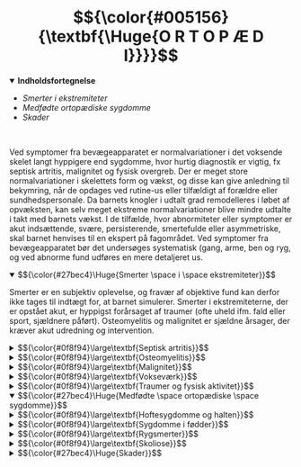 # $${\color{#005156}{\textbf{\Huge{O R T O P Æ D I}}}}$$

<details open>
<summary><b>Indholdsfortegnelse</b></summary>

- <i>Smerter i ekstremiteter
- Medfødte ortopædiske sygdomme
- Skader</i>
</details>
<br>

Ved symptomer fra bevægeapparatet er normalvariationer i det voksende skelet langt hyppigere end sygdomme, hvor hurtig diagnostik er vigtig, fx septisk artritis, malignitet og fysisk overgreb.
Der er meget store normalvariationer i skelettets form og vækst, og disse kan give anledning til bekymring, når de opdages ved rutine-us eller tilfældigt af forældre eller sundhedspersonale. Da barnets knogler i udtalt grad remodelleres i løbet af opvæksten, kan selv meget ekstreme normalvariationer blive mindre udtalte i takt med barnets vækst. 
I de tilfælde, hvor abnormiteter eller symptomer er akut indsættende, svære, persisterende, smertefulde eller asymmetriske, skal barnet henvises til en ekspert på fagområdet.
Ved symptomer fra bevægeapparatet bør det undersøges systematisk (gang, arme, ben og ryg, og ved abnorme fund udføres en mere detaljeret us.

<details open>
<summary>
$${\color{#27bec4}\Huge{Smerter \space i \space ekstremiteter}}$$
</summary>

Smerter er en subjektiv oplevelse, og fravær af objektive fund kan derfor ikke tages til indtægt for, at barnet simulerer. Smerter i ekstremiteterne, der er opstået akut, er hyppigst forårsaget af traumer (ofte uheld ifm. fald eller sport, sjældnere påført).
Osteomyelitis og malignitet er sjældne årsager, der kræver akut udredning og intervention.

<details>
<summary>
$${\color{#0f8f94}\large\textbf{Septisk artritis}}$$
</summary>

Tekst her.
</details>

<details>
<summary>
$${\color{#0f8f94}\large\textbf{Osteomyelitis}}$$
</summary>

Tekst her.
</details>

<details>
<summary>
$${\color{#0f8f94}\large\textbf{Malignitet}}$$
</summary>

Tekst her.
</details>

<details>
<summary>
$${\color{#0f8f94}\large\textbf{Vokseværk}}$$
</summary>

Tekst her.
</details>

<details>
<summary>
$${\color{#0f8f94}\large\textbf{Traumer og fysisk aktivitet}}$$
</summary>

Tekst her.
</details>

</details>

<details open>
<summary>
$${\color{#27bec4}\Huge{Medfødte \space ortopædiske \space sygdomme}}$$
</summary>

<details>
<summary>
$${\color{#0f8f94}\large\textbf{Hoftesygdomme og halten}}$$
</summary>


- Hoftesygdomme debuterer typisk med 
	 - Halten hos børn > 1 år med/uden smerter
	 - Knæsmerter (referred pain)
- Medfødt hoftedysplasi:
	 - Dækker alt fra dysplasi, subluksation og regelret luksation af hoften
	 - Har en incidens på 0,5%
	 - Tidlig diagnostik er vigtig, da tidlig konservativ beh. ofte har god effekt
	 - Ved sen diagnostik er der ofte kroniske forandringer, som kræver kompleks beh. (inkl. kirurgisk intervention)
	 - Screening og debutsymptomer omfatter
	1. Nyfødt:
		 - ofte ved jordemoder
		 - positiv Barlows og Ortolanis test
		 - reduceret hofteabduktion 
	2. 5-ugers-us:
		 - hos e.l.
		 - positiv Barlows og Ortolanis test
		 - reduceret hofteabduktion
		 - asymmetriske femorale og gluteale hudfolder
		 - forkortelse af den afficerede femur (Galeazzis tegn; knæniveauet sammenlignes, når barnet ligger på ryggen med flekterede hofter og knæ)
	3. 5-mdr. us:
		 - hos e.l.
		 - asymmetri af hudfolderne
		 - begrænset hofteabduktion og -rotation
		 - forkortelse af det afficerede ben
	4. /> 1 år:
		 - haltende, vraltende eller anden abnorm gang
	 - Screeningen af nyfødte med B&O detekterer ikke alle tilfælde af hoftedysplasi, hvorfor der på mange afd. udføres UL af børn med øget risiko:
		 - tvillingegraviditet
		 - underkropspræsentation (breech)
		 - positiv familiær anamnese
		 - medfødte, ortopædiske misdannelser
		 - neuromuskulære sygdomme
	 - Beh. er specialskinne i 6-12 uger, der fastholder hofterne i abduktion og fleksion
	 - Immobilisering er specialistopgave, da caputnekrose er en potentiel komplikation
	 - Oftest opnås tilfredsstillende resultat, men hvis hoften er meget ustabil, eller tilstanden er diagnosticeret sent, er OP ofte nødvendig
</details>

<details>
<summary>
$${\color{#0f8f94}\large\textbf{Sygdomme i fødder}}$$
</summary>


1) Pes planus (platfod):
	 - Småbørn er normalt platfodede, da de har en fedtpude under fodsålen og en affladet medial longitudinel bue
	 - Når barnet står på tæer, fremkommer en normal fodsvang ('blød platfod')
	 - Langt de fleste vokser sig fra denne tilstand i løbet af de første 2-3 leveår
	 - Hvis den bløde platfod persisterer efter 3-årsalderen, kan det skyldes
		 - hypermobilitet
		 - kort akillessene
		 - Ehlers-Danlos (hypermobilitet, øget strækbarhed af huden og øget tendens til blå mærker)
	 - Hvis den normale fodsvang ikke fremkommer ved tåstand ('stiv platfod'), bør barnet henvises til udredning, da det bl.a. kan forårsages af medfødt fusion af fodrodsknoglerne og vertikal talus
	 - I disse tilfælde kan der være behov for svangstøtte og specialfodtøj, og i enkelte tilfælde kirurgi hos større børn
2) Tågang:
	 - Er i 1-3-årsalderen oftest en dårlig vane
	 - Kan også være tegn på 
		 - mild CP
		 - isoleret stram akillessene
		 - spinale misdannelser
		 - neuropati
	 - Tilstanden kan også opstå hos børn med myopati pga. svaghed i muskulaturen, herunder hos større drenge med Duchennes muskeldystrofi
3) Udad- og indaddrejede fødder:
	 - Indaddrejede fødder:
		 1. Pes metatarsus varus/adductus ('knækfod'):
			§ adduktion af en meget mobil forfod
			§ normal bevægelighed i anklen
		 2. Medial tibiatorsion:
			§ tibia er mindre lateralroteret ift. femur end normalt 
		 3. Collum femoris-anteversion:
			§ collum femoris er drejet mere fremad end normalt 
	 - Udaddrejede fødder:
		 - sjældent hos børn
		 - kan dog ses i 6-12-månedersalderen
		 - kan skyldes lateral rotation af hofterne, hvis tilstanden er bilat.
		 - forsvinder sædvanligvis spontant
4) Talipes equinovarus (klumpfod)
	 - Kompleks abnormitet, der ofte er bilat.
	 - Ses hos 1-2 pr. 1.000 nyfødte
	 - Overhyppighed hos drenge (ratio 2:1)
	 - 25% har en familiær disposition
	 - Er ofte isoleret forekommende, men kan være en del af et syndrom eller associeret med neuromuskulære sygdomme (fx spina bifida)
	 - Der er øget risiko for hoftedysplasi
	 - Bagfoden er i varus og fodleddet plantarflekteret
	 - Midtfoden er adduceret og proneret ift. bagfoden
	 - Den afficerede fod er mindre end normalt, og lægmuskulaturen er hypotrofisk
	 - Fodens stilling er fikseret og kan ikke korrigeres passivt → differentierer tilstanden fra lejringsbetinget indadroterede fødder, hvor foden kan korrigeres til neutralposition ved passiv manipulation og dorsalflekteres fuldt 
	 - Beh. påbegyndes kort efter fødslen, mens vævene er eftergivelige
	 - Omfatter ugtl. redresseringer med efterfølgende gipsanlæggelse i 5-6 uger, efterfulgt af akillessenetenotomi
	 - Herefter behandles med skinne og specialsko indtil 4-6-årsalderen
	 - Kun børn med de sværeste fejlstillinger har behov for OP med bløddelsløsninger og seneforlængelser
5) Talipes calcaneovalgus (hælfod)
	 - Foden er
		 - dorsalflekteret (fodryggen har kontakt med underbenets forside)
		 - everteret 
	 -  Er hyppig hos nyfødte og skyldes fosterets stilling i livmoderen (intrauterin kompression)
	 - Normaliseres spontant i løbet af dage til uger, evt. vha. passive fodøvelser i udtalte tilfælde
	 - Der er association med kongenit hoftedyplasi
6) Pes cavus (hulfod)
	 - Hulfod (høj svang) er oftest harmløst, evt. familiært betinget
	 - Ved debut hos større børn kan tilstanden være associeret med neuromuskulære sygdomme (fx arvelig polyneuropati eller Friedreichs ataksi)
	 - Beh. er nødvendig, hvis foden bliver stiv eller ved smerter
</details>

<details>
<summary>
$${\color{#0f8f94}\large\textbf{Rygsmerter}}$$
</summary>

 - Sjældne hos børn før puberteten, men hyppige hos teenagere
 - I modsætning til hos voksne kan der ofte findes en årsag
 - Sandsynligheden for at finde en tilgrundliggende sygdom øges, jo yngre barnet er
 - Årsager:
	 1. Muskelrelaterede:
		 - Muskelspasmer eller bløddelssmerter
		 - Fx pga. sportsskader, dårlig holdning eller tung skoletaske
	 2. Tumorer:
		 - Benigne (fx osteoid osteom) 
		 - Maligne (primær tumor eller metastaser)
	 3. Vertebral osteomyelitis/diskitis:
		 - Debuterer hos mindre børn med modstand mod at gå eller sætte vægt på benene og i nogle tilfælde ømhed over det afficerede sted
		 - Diagnosticeres ved knogleskintigrafi eller MR
		 - Rtg er ikke sikkert diagnostisk før sent i forløbet
	 4. Kompression af medulla/nerverødder:
		 - Pga. tumor eller diskusprolaps
	 5. Mb Scheuermann:
		 - Osteokondritis af torakale eller lumbale ryghvirvler hos teenagere
		 - Medfører kileformede hvirvler med ↑ torakal kyfose og/eller ↓ lændelordose
	 6. Spondylolyse/spondylolistese:
		 - Spondylolyse = stressfraktur af en hvirvel bue, typisk lumbalt
		 - Øget hyppighed ved familiær anamnese, Mb Scheuermann og nogle former for sport (bl.a. gymnastik)
		 - Hvis bilateralt, kan to ryghvirvler displaceres ift. hinanden (spondylolistese) med risiko for kompression af nerverødder
	 7. Entesitis-relateret artritis:
		 - Børn med denne type JIA klager typisk over ryg- og lændesmerter
	 8. Idiopatiske smerter:
		 - Eksklusionsdiagnose med forværring ved psykologisk stress
</details>

<details>
<summary>
$${\color{#0f8f94}\large\textbf{Skoliose}}$$
</summary>

 - Lateral krumning af columna vertebralis
 - Ved strukturel skoliose har barnet en vertebral rotation, som forårsager en prominens på ryggen pga. asymmetri af thorax
 - Hos større børn er det primært et kosmetisk problem
 - Ved meget svære abnormiteter af thorax kan det føre til hjerte- og/eller respirationsinsufficiens
 - Årsager:
	 1. Idiopatisk:
		 - Hyppigst
		 - Inddeles i infantil (0-3 år), juvenil (4-9 år) og adolescent (≥ 10 år)
		 - Sen debut er den hyppigste form (85%) og afficerer primært piger i 10-14-årsalderen ifm. vækstspurten
	 2. Kongenitte:
		 - Medfødt defekt i columna
		 - Fx hemivertebra, spina bifida, VACTERL-association (vertebrae, anal, cardial, tracheoesophageal, renal, limb (ekstremitetsanomali))
	 3. Sekundære:
		 - Neuromuskulære sygdomme (fx CP og muskeldystrofi) 
		 - BV-sygdomme (fx neurofibromatose og Marfans)
		 - Smerte- eller holdningsbetinget (postural, fx udløst af forskel i benlængde)
 - Diagnostik:
	 - Objektiv us bør begynde med en inspektion af barnets ryg i oprejst stilling
	 - Forskel i skulderhøjde og/eller hudfolder kan ses ved mild skoliose
	 - Skoliose diagnosticeres ved foroverbøjning
	 - Stillingsbetinget skoliose forsvinder ved foroverbøjning og kræver ikke beh., men benlængden bør us med klodser under det korte ben, så bækkenet står vandret
	 - Børn og unge (som ikke er udvoksede) med idiopatisk skoliose skal følges, da de fleste progredierer
	 - Graden af krumning af columna kan udmåles på rtg
	 - Mild skoliose kræver sjældent beh.
	 - Svære tilfælde behandles med korset eller OP
</details>

</details>

<details>
<summary>
$${\color{#27bec4}\Huge{Skader}}$$
</summary>

Ortopediske tilstander forekommer hos barn i alle aldre, men spesielt hos 6-12-åringer blir denne sykdomsgruppen stor, fordi insidensen av skader øker sammenlignet med yngre barn.
Insidensen av dette øker markant tidlig i skoleårene, da barn begynner å være mer aktive. De vanligste skadene er hodeskader og forbrenninger, og frakturer kommer også høyt opp på listen.

<details open>
<summary>
$${\color{#0f8f94}\large\textbf{Frakturer}}$$
</summary>

 - Den vanligste frakturen hos barn er distale radiusfrakturer (25-30%)
 - Så lenge det ikke forekommer feilstilling, krever disse bare gipsing og ikke annen beh.
 - Ved feilstilling kreves reponering og ofte kirurgi
 - Ved vurdering av brudd er det viktig å undersøke for hevelse, deformitet, distal sirkulasjon, og om bruddet er åpent
 - Epifysefrakturer sees selvsagt bare hos barn og krever alltid kirurgi
</details>

<details open>
<summary>
$${\color{#0f8f94}\large\textbf{Hodeskader}}$$
</summary>

 - Viktig å avgjøre, om det har forekommet bevissthetstap og å kartlegge skademekanismen detaljert
 - Et viktig spørsmål er, om barnet gråt med en gang, da ulykken skjedde
 - Det må også spørres om oppkast og undersøkes for synlige skader på hodet
 - Dersom det ikke har forekommet bevissthetstap, hodepine, hematomer, palpabel fraktur eller adferdsendringer, kan CT caput trolig unngås
 - Det er viktig å vurdere muligheten for misbruk ved hodeskader
</details>

<details open>
<summary>
$${\color{#0f8f94}\large\textbf{Brannskader}}$$
</summary>

 - Behandles i første omgang med nedkjøling i 20 min. samt analgesi
 - Deretter renses såret
 - Mens overfladiske brannskader (1. og 2. grad) tilheles spontant uten arrdannelse, kan dype brannskader kreve hudtransplantasjon
 - Dessuten øker infeksjonsfaren, og det kan være aktuelt med tetanusvaksine
 - Store og dype brannskader skal alltid til sykehus
 - Spesielt sirkulære skader er dramatiske grunnet faren for avklemming av sirkulasjon
</details>

<details open>
<summary>
$${\color{#0f8f94}\large\textbf{Intoksikasjon}}$$
</summary>

 - Er oftest ulykker hos barn
 - Kan være inntak av vaskemidler, batterier, legemidler, alkoholer eller planter som liljekonvall
 - Gastrisk lavage er generelt ikke anbefalt
 - Ved mistanke skal Giftinformasjonssentralen i alle fall kontaktes
</details>

</details>
